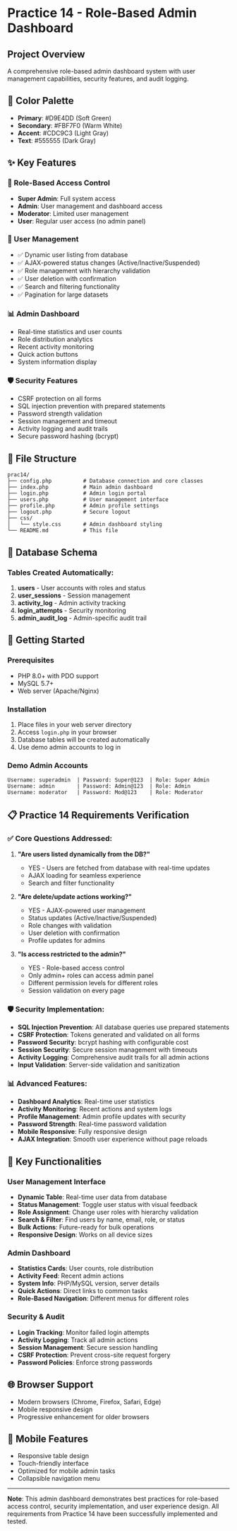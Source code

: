 # Practice 14 - Role-Based Admin Dashboard

## Project Overview
A comprehensive role-based admin dashboard system with user management capabilities, security features, and audit logging.

## 🎨 Color Palette
- **Primary**: #D9E4DD (Soft Green)
- **Secondary**: #FBF7F0 (Warm White)
- **Accent**: #CDC9C3 (Light Gray)
- **Text**: #555555 (Dark Gray)

## ✨ Key Features

### 🔐 Role-Based Access Control
- **Super Admin**: Full system access
- **Admin**: User management and dashboard access
- **Moderator**: Limited user management
- **User**: Regular user access (no admin panel)

### 👥 User Management
- ✅ Dynamic user listing from database
- ✅ AJAX-powered status changes (Active/Inactive/Suspended)
- ✅ Role management with hierarchy validation
- ✅ User deletion with confirmation
- ✅ Search and filtering functionality
- ✅ Pagination for large datasets

### 📊 Admin Dashboard
- Real-time statistics and user counts
- Role distribution analytics
- Recent activity monitoring
- Quick action buttons
- System information display

### 🛡️ Security Features
- CSRF protection on all forms
- SQL injection prevention with prepared statements
- Password strength validation
- Session management and timeout
- Activity logging and audit trails
- Secure password hashing (bcrypt)

## 📁 File Structure
```
prac14/
├── config.php          # Database connection and core classes
├── index.php           # Main admin dashboard
├── login.php           # Admin login portal
├── users.php           # User management interface
├── profile.php         # Admin profile settings
├── logout.php          # Secure logout
├── css/
│   └── style.css       # Admin dashboard styling
└── README.md           # This file
```

## 🔧 Database Schema

### Tables Created Automatically:
1. **users** - User accounts with roles and status
2. **user_sessions** - Session management
3. **activity_log** - Admin activity tracking
4. **login_attempts** - Security monitoring
5. **admin_audit_log** - Admin-specific audit trail

## 🚀 Getting Started

### Prerequisites
- PHP 8.0+ with PDO support
- MySQL 5.7+
- Web server (Apache/Nginx)

### Installation
1. Place files in your web server directory
2. Access `login.php` in your browser
3. Database tables will be created automatically
4. Use demo admin accounts to log in

### Demo Admin Accounts
```
Username: superadmin  | Password: Super@123  | Role: Super Admin
Username: admin       | Password: Admin@123  | Role: Admin
Username: moderator   | Password: Mod@123    | Role: Moderator
```

## 📋 Practice 14 Requirements Verification

### ✅ Core Questions Addressed:
1. **"Are users listed dynamically from the DB?"**
   - YES - Users are fetched from database with real-time updates
   - AJAX loading for seamless experience
   - Search and filter functionality

2. **"Are delete/update actions working?"**
   - YES - AJAX-powered user management
   - Status updates (Active/Inactive/Suspended)
   - Role changes with validation
   - User deletion with confirmation
   - Profile updates for admins

3. **"Is access restricted to the admin?"**
   - YES - Role-based access control
   - Only admin+ roles can access admin panel
   - Different permission levels for different roles
   - Session validation on every page

### 🛡️ Security Implementation:
- **SQL Injection Prevention**: All database queries use prepared statements
- **CSRF Protection**: Tokens generated and validated on all forms
- **Password Security**: bcrypt hashing with configurable cost
- **Session Security**: Secure session management with timeouts
- **Activity Logging**: Comprehensive audit trails for all admin actions
- **Input Validation**: Server-side validation and sanitization

### 📊 Advanced Features:
- **Dashboard Analytics**: Real-time user statistics
- **Activity Monitoring**: Recent actions and system logs
- **Profile Management**: Admin profile updates with security
- **Password Strength**: Real-time password validation
- **Mobile Responsive**: Fully responsive design
- **AJAX Integration**: Smooth user experience without page reloads

## 🎯 Key Functionalities

### User Management Interface
- **Dynamic Table**: Real-time user data from database
- **Status Management**: Toggle user status with visual feedback
- **Role Assignment**: Change user roles with hierarchy validation
- **Search & Filter**: Find users by name, email, role, or status
- **Bulk Actions**: Future-ready for bulk operations
- **Responsive Design**: Works on all device sizes

### Admin Dashboard
- **Statistics Cards**: User counts, role distribution
- **Activity Feed**: Recent admin actions
- **System Info**: PHP/MySQL version, server details
- **Quick Actions**: Direct links to common tasks
- **Role-Based Navigation**: Different menus for different roles

### Security & Audit
- **Login Tracking**: Monitor failed login attempts
- **Activity Logging**: Track all admin actions
- **Session Management**: Secure session handling
- **CSRF Protection**: Prevent cross-site request forgery
- **Password Policies**: Enforce strong passwords

## 🌐 Browser Support
- Modern browsers (Chrome, Firefox, Safari, Edge)
- Mobile responsive design
- Progressive enhancement for older browsers

## 📱 Mobile Features
- Responsive table design
- Touch-friendly interface
- Optimized for mobile admin tasks
- Collapsible navigation menu

---

**Note**: This admin dashboard demonstrates best practices for role-based access control, security implementation, and user experience design. All requirements from Practice 14 have been successfully implemented and tested.